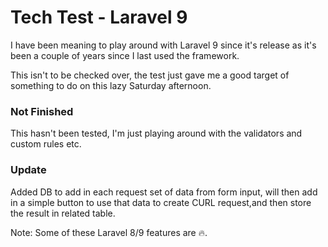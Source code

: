 # Tech Test - Laravel 9

I have been meaning to play around with Laravel 9 since it's release as it's been a couple of years since I last used the framework.

This isn't to be checked over, the test just gave me a good target of something to do on this lazy Saturday afternoon.

### Not Finished

This hasn't been tested, I'm just playing around with the validators and custom rules etc. 

### Update

Added DB to add in each request set of data from form input, will then add in a simple button to use that data to create CURL request,and then store the result in related table.

Note: Some of these Laravel 8/9 features are 🔥.
